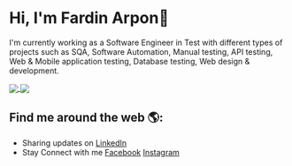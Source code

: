 # Hi, I'm Fardin Arpon👋
I'm currently working as a Software Engineer in Test with different types of projects such as SQA, Software Automation, Manual testing, API testing, Web & Mobile application testing, Database testing, Web design & development.

<a href="https://github.com/FardinArpon">
<img align="center" src="https://github-readme-stats.vercel.app/api?username=FardinArpon&show_icons=true&count_private=true&hide=contribs&line_height=40" />
</a>
<a href="https://github.com/FardinArpon">
  <img align="center" src="https://github-readme-stats.vercel.app/api/top-langs/?username=FardinArpon&langs_count=8&hide=shell,scss,php,vue,less
" />
</a>

## Find me around the web 🌎:
- Sharing updates on <a href="https://www.linkedin.com/in/fardin-amin-arpon-319b671aa/">LinkedIn</a>
- Stay Connect with me <a href="https://www.facebook.com/FardinAminArpon">Facebook</a> <a href="https://www.instagram.com/fardin_amin_arpon/">Instagram</a>
